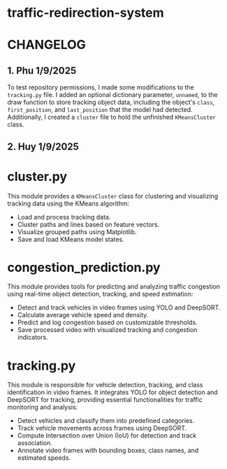 # traffic-redirection-system

# CHANGELOG
## 1. Phu 1/9/2025
To test repository permissions, I made some modifications to the `tracking.py` file. I added an optional dictionary parameter, `unnamed`, to the draw function to store tracking object data, including the object's `class`, `first_position`, and `last_position` that the model had detected. Additionally, I created a `cluster` file to hold the unfinished `KMeansCluster` class.
## 2. Huy 1/9/2025
# cluster.py
This module provides a `KMeansCluster` class for clustering and visualizing tracking data using the KMeans algorithm:
- Load and process tracking data.
- Cluster paths and lines based on feature vectors.
- Visualize grouped paths using Matplotlib.
- Save and load KMeans model states.

# congestion_prediction.py
This module provides tools for predicting and analyzing traffic congestion using real-time object detection, tracking, and speed estimation:
- Detect and track vehicles in video frames using YOLO and DeepSORT.
- Calculate average vehicle speed and density.
- Predict and log congestion based on customizable thresholds.
- Save processed video with visualized tracking and congestion indicators.

# tracking.py
This module is responsible for vehicle detection, tracking, and class identification in video frames. It integrates YOLO for object detection and DeepSORT for tracking, providing essential functionalities for traffic monitoring and analysis:
- Detect vehicles and classify them into predefined categories.
- Track vehicle movements across frames using DeepSORT.
- Compute Intersection over Union (IoU) for detection and track association.
- Annotate video frames with bounding boxes, class names, and estimated speeds.
